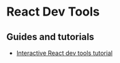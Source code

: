 # React Dev Tools

## Guides and tutorials

* [Interactive React dev tools tutorial](https://react-devtools-tutorial.now.sh/)
